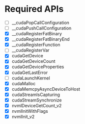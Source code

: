 # Required APIs

- [ ] __cudaPopCallConfiguration
- [ ] __cudaPushCallConfiguration
- [x] __cudaRegisterFatBinary
- [x] __cudaRegisterFatBinaryEnd
- [x] __cudaRegisterFunction
- [ ] __cudaRegisterVar
- [x] cudaGetDevice
- [x] cudaGetDeviceCount
- [x] cudaGetDeviceProperties
- [x] cudaGetLastError
- [ ] cudaLaunchKernel
- [x] cudaMalloc
- [x] cudaMemcpyAsyncDeviceToHost
- [x] cudaStreamIsCapturing
- [x] cudaStreamSynchronize
- [x] nvmlDeviceGetCount_v2
- [x] nvmlInitWithFlags
- [x] nvmlInit_v2

